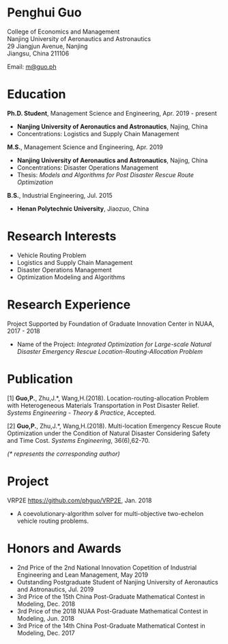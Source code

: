 # Penghui Guo

College of Economics and Management<br>
Nanjing University of Aeronautics and Astronautics<br>
29 Jiangjun Avenue, Nanjing<br>
Jiangsu, China 211106

Email: m@guo.ph

# Education

__Ph.D. Student__, Management Science and Engineering, Apr. 2019 - present

- __Nanjing University of Aeronautics and Astronautics__, Najing, China<br>
- Concentrations: Logistics and Supply Chain Management

__M.S.__, Management Science and Engineering, Apr. 2019

- __Nanjing University of Aeronautics and Astronautics__, Najing, China<br>
- Concentrations: Disaster Operations Management<br>
- Thesis: _Models and Algorithms for Post Disaster
Rescue Route Optimization_

__B.S.__, Industrial Engineering, Jul. 2015

- __Henan Polytechnic University__, Jiaozuo, China

# Research Interests

- Vehicle Routing Problem<br>
- Logistics and Supply Chain Management<br>
- Disaster Operations Management<br>
- Optimization Modeling and Algorithms

# Research Experience

Project Supported by Foundation of Graduate Innovation Center in NUAA, 2017 - 2018

- Name of the Project: _Integrated Optimization for Large-scale Natural Disaster Emergency Rescue Location-Routing-Allocation Problem_

# Publication

[1] __Guo,P.__, Zhu,J.*, Wang,H.(2018). Location-routing-allocation Problem with Heterogeneous Materials Transportation in Post Disaster Relief. _Systems Engineering - Theory & Practice_, Accepted.

[2] __Guo,P.__, Zhu,J.*, Wang,H.(2018). Multi-location Emergency Rescue Route Optimization under the Condition of Natural Disaster Considering Safety and Time Cost. _Systems Engineering_, 36(6),62-70.

_(* represents the corresponding author)_

# Project

VRP2E https://github.com/phguo/VRP2E, Jan. 2018

- A coevolutionary-algorithm solver for multi-objective two-echelon vehicle routing problems.

# Honors and Awards

- 2nd Price of the 2nd National Innovation Copetition of Industrial Engineering and Lean Management, May 2019 <br>
- Outstanding Postgraduate Student of Nanjing University of Aeronautics and Astronautics, Jul. 2019<br>
- 3rd Price of the 15th China Post-Graduate Mathematical Contest in Modeling, Dec. 2018<br>
- 3rd Price of the 2018 NUAA Post-Graduate Mathematical Contest in Modeling, Jun. 2018<br>
- 3rd Price of the 14th China Post-Graduate Mathematical Contest in Modeling, Dec. 2017
